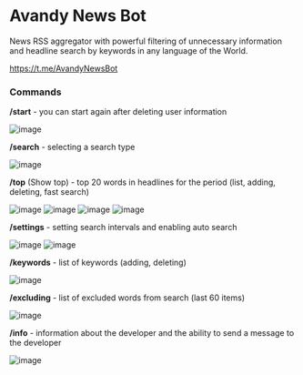 # Avandy News Bot

News RSS aggregator with powerful filtering of unnecessary information 
and headline search by keywords in any language of the World.

https://t.me/AvandyNewsBot

### Commands

**/start**      - you can start again after deleting user information

![image](https://github.com/mrprogre/avandy-news-bot/assets/45883640/fef44db1-f2c4-41ad-af0a-89e54be279c6)

**/search**     - selecting a search type

![image](https://github.com/mrprogre/avandy-news-bot/assets/45883640/a49581a3-cc13-4108-82a5-a12f30d8dff0)

**/top** (Show top)        - top 20 words in headlines for the period (list, adding, deleting, fast search)

![image](https://github.com/mrprogre/avandy-news-bot/assets/45883640/a1e2e7fa-55d3-4172-b2df-2f0275c0748b)
![image](https://github.com/mrprogre/avandy-news-bot/assets/45883640/a433780d-2ff2-4195-9bb6-0a12adba438d)
![image](https://github.com/mrprogre/avandy-news-bot/assets/45883640/cb9dee85-2eea-4988-a58a-d49d328b0662)
![image](https://github.com/mrprogre/avandy-news-bot/assets/45883640/5bce3a80-b8b0-4d44-8c66-2750658cd48e)

**/settings**   - setting search intervals and enabling auto search

![image](https://github.com/mrprogre/avandy-news-bot/assets/45883640/213b5b13-5b6d-407d-8e49-c791c5a0a936)
![image](https://github.com/mrprogre/avandy-news-bot/assets/45883640/0e67843f-30ff-492c-89f8-1840d7e86c9a)

**/keywords**   - list of keywords (adding, deleting)

![image](https://github.com/mrprogre/avandy-news-bot/assets/45883640/29ddd9d0-d9d3-4336-a69a-836763593afd)


**/excluding**   - list of excluded words from search (last 60 items)

![image](https://github.com/mrprogre/avandy-news-bot/assets/45883640/9c89b9dd-e5db-4e9e-a801-8348b9272b3b)

**/info**       - information about the developer and the ability to send a message to the developer

![image](https://github.com/mrprogre/avandy-news-bot/assets/45883640/1885ff11-3ec6-4abe-a173-dd8a861ebb94)
